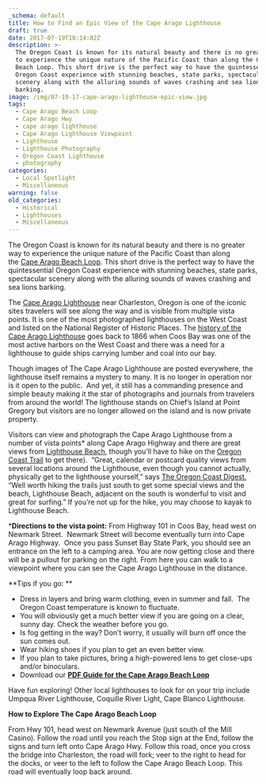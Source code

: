 ```yaml
---
_schema: default
title: How to Find an Epic View of the Cape Arago Lighthouse
draft: true
date: 2017-07-19T18:14:02Z
description: >-
  The Oregon Coast is known for its natural beauty and there is no greater way
  to experience the unique nature of the Pacific Coast than along the Cape Arago
  Beach Loop. This short drive is the perfect way to have the quintessential
  Oregon Coast experience with stunning beaches, state parks, spectacular
  scenery along with the alluring sounds of waves crashing and sea lions
  barking.
image: /img/07-19-17-cape-arago-lighthouse-epic-view.jpg
tags:
  - Cape Arago Beach Loop
  - Cape Arago Hwy
  - cape arago lighthouse
  - Cape Arago Lighthouse Viewpoint
  - Lighthouse
  - Lighthouse Photography
  - Oregon Coast Lighthouse
  - photography
categories:
  - Local Spotlight
  - Miscellaneous
warning: false
old_categories:
  - Historical
  - Lighthouses
  - Miscellaneous
---
```

The Oregon Coast is known for its natural beauty and there is no greater way to experience the unique nature of the Pacific Coast than along the&nbsp;<a href="http://www.oregonsadventurecoast.com/trip-ideas/explore-the-cape-arago-beach-loop/" target="_blank" rel="noopener noreferrer">Cape Arago Beach Loop</a>. This short drive is the perfect way to have the quintessential Oregon Coast experience with stunning&nbsp;beaches,&nbsp;state parks, spectacular scenery along with the alluring sounds of waves crashing and sea lions barking.

The [Cape Arago Lighthouse](http://www.lighthousefriends.com/light.asp?ID=129) near Charleston, Oregon is one of the iconic sites travelers will see along the way and is visible from multiple vista points. It is one of the most photographed lighthouses on the West Coast and listed on the National Register of Historic Places.&nbsp;The [history of the Cape Arago Lighthouse](http://www.lighthousefriends.com/light.asp?ID=129)&nbsp;goes back to 1866 when&nbsp;Coos Bay was one of the most active harbors on the West Coast and there was a need for a lighthouse to guide ships carrying lumber and coal into our bay.

Though images of The Cape Arago Lighthouse are posted everywhere, the lighthouse itself remains a mystery to many. It is no longer in operation nor is it open to the public. &nbsp;And yet, it still has a commanding presence and simple beauty making it the star of photographs and journals from travelers from around the world!&nbsp;The lighthouse stands on Chief’s Island at Point Gregory but visitors are no longer allowed on the island and is now private property.

Visitors can view and photograph the Cape Arago Lighthouse from a number of vista points\* along Cape Arago Highway and there are great views from [Lighthouse Beach](http://www.oregonsadventurecoast.com/listings/lighthouse-beach/), though you’ll have to hike on the [Oregon Coast Trail](http://www.oregonsadventurecoast.com/listings/oregon-coast-trail-sunset-bay-to-cape-arago/) to get there). &nbsp;“Great, calendar or postcard quality views from several locations around the Lighthouse, even though you cannot actually, physically get to the lighthouse yourself,” says [The Oregon Coast Digest.](https://www.tripadvisor.com/ShowUserReviews-g51801-d548010-r333914800-Cape_Arago_Lighthouse-Charleston_Oregon.html#REVIEWS) “Well worth hiking the trails just south to get some special views and the beach, Lighthouse Beach, adjacent on the south is wonderful to visit and great for surfing.” If you’re not up for the hike, you may choose to kayak to Lighthouse Beach.

\***Directions to the vista point:** From Highway 101 in Coos Bay, head west on Newmark Street. &nbsp;Newmark Street will become eventually turn into Cape Arago Highway. &nbsp;Once you pass Sunset Bay State Park, you should see an entrance on the left to a camping area. You are now getting close and there will be a pullout for parking on the right. From here you can walk to a viewpoint where you can see the Cape Arago Lighthouse in the distance.

\*\*Tips if you go:&nbsp;\*\*

* Dress in layers and bring warm clothing, even in summer and fall. &nbsp;The Oregon Coast temperature is known to fluctuate.
* You will obviously get a much better view if you are going on a clear, sunny day. Check the weather before you go.
* Is fog getting in the way? Don’t worry, it usually will burn off once the sun comes out.
* Wear hiking shoes if you plan to get an even better view.
* If you plan to take pictures, bring a high-powered lens to get close-ups and/or binoculars.
* Download our [**PDF Guide for the Cape Arago Beach Loop**](/img/cape-arago-loop-itinerary.pdf)

Have fun exploring! Other local lighthouses to look for on your trip include Umpqua River Lighthouse, Coquille River Light, Cape Blanco Lighthouse.

**How to Explore The Cape Arago Beach Loop**

From Hwy 101, head west on Newmark Avenue (just south of the Mill Casino). Follow the road until you reach the Stop sign at the End, follow the signs and turn left onto Cape Arago Hwy. Follow this road, once you cross the bridge into Charleston, the road will fork; veer to the right to head for the docks, or veer to the left to follow the Cape Arago Beach Loop. This road will eventually loop back around.
